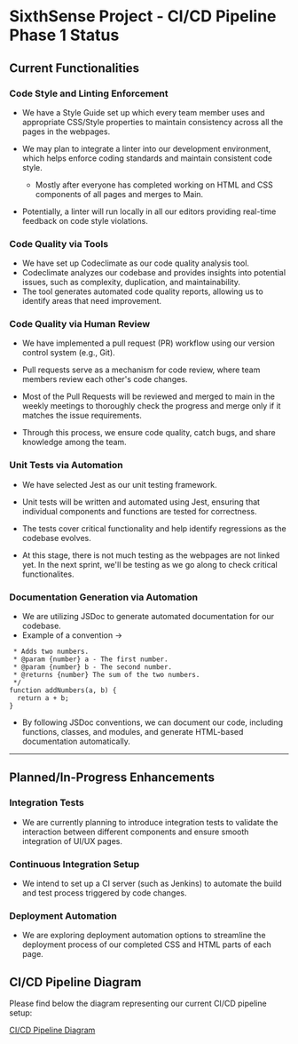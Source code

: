 # SixthSense Project - CI/CD Pipeline Phase 1 Status

## Current Functionalities

### Code Style and Linting Enforcement

- We have a Style Guide set up which every team member uses and appropriate CSS/Style properties to maintain consistency across all the pages in the webpages.
  
- We may plan to integrate a linter into our development environment, which helps enforce coding standards and maintain consistent code style.
  - Mostly after everyone has completed working on HTML and CSS components of all pages and merges to Main.

- Potentially, a linter will run locally in all our editors
  providing real-time feedback on code style violations.
    
### Code Quality via Tools
- We have set up Codeclimate as our code quality analysis tool.
- Codeclimate analyzes our codebase and provides insights into potential issues, such as complexity, duplication, and maintainability.
- The tool generates automated code quality reports, allowing us to identify areas that need improvement.

### Code Quality via Human Review
- We have implemented a pull request (PR) workflow using our version control system (e.g., Git).
  
- Pull requests serve as a mechanism for code review, where team members review each other's code changes.

- Most of the Pull Requests will be reviewed and merged to main in the weekly meetings to thoroughly check the progress and merge only if it matches the issue requirements.
  
- Through this process, we ensure code quality, catch bugs, and share knowledge among the team.

### Unit Tests via Automation
- We have selected Jest as our unit testing framework.
  
- Unit tests will be written and automated using Jest, ensuring that individual components and functions are tested for correctness.

- The tests cover critical functionality and help identify regressions as the codebase evolves.

- At this stage, there is not much testing as the webpages are not linked yet. In the next sprint, we'll be testing as we go along to check critical functionalites.

### Documentation Generation via Automation
- We are utilizing JSDoc to generate automated documentation for our codebase.
- Example of a convention ->
  
```/**
 * Adds two numbers.
 * @param {number} a - The first number.
 * @param {number} b - The second number.
 * @returns {number} The sum of the two numbers.
 */
function addNumbers(a, b) {
  return a + b;
}
```

- By following JSDoc conventions, we can document our code, including functions, classes, and modules, and generate HTML-based documentation automatically.


--- 


## Planned/In-Progress Enhancements

### Integration Tests

- We are currently planning to introduce integration tests to validate the interaction between different components and ensure smooth integration of UI/UX pages.

### Continuous Integration Setup

- We intend to set up a CI server (such as Jenkins) to automate the build and test process triggered by code changes.


### Deployment Automation
- We are exploring deployment automation options to streamline the deployment process of our completed CSS and HTML parts of each page.

## CI/CD Pipeline Diagram

Please find below the diagram representing our current CI/CD pipeline setup:

[CI/CD Pipeline Diagram](///path.png)

